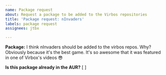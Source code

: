 ```yaml
---
name: Package request
about: Request a package to be added to the Virbos repositories
title: 'Package request: nInvaders'
labels: package request
assignees: jtbx

---
```


**Package:**
I think nInvaders should be added to the virbos repos. Why? Obviously because it's the best game. It's so awesome that it was featured in one of Virbox's videos :sunglasses:

**Is this package already in the AUR?** [ ]
